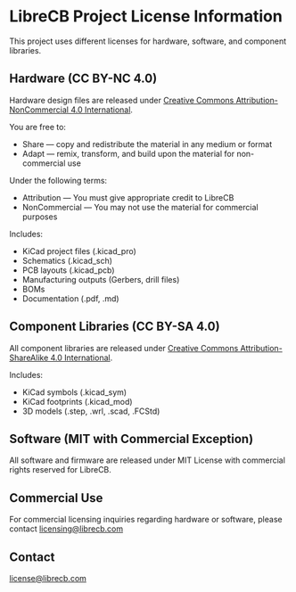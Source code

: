 LibreCB Project License Information
=================================

This project uses different licenses for hardware, software, and component libraries.

Hardware (CC BY-NC 4.0)
-----------------------
Hardware design files are released under [Creative Commons Attribution-NonCommercial 4.0 International](https://creativecommons.org/licenses/by-nc/4.0/).

You are free to:
- Share — copy and redistribute the material in any medium or format
- Adapt — remix, transform, and build upon the material for non-commercial use

Under the following terms:
- Attribution — You must give appropriate credit to LibreCB
- NonCommercial — You may not use the material for commercial purposes

Includes:
- KiCad project files (.kicad_pro)
- Schematics (.kicad_sch)
- PCB layouts (.kicad_pcb)
- Manufacturing outputs (Gerbers, drill files)
- BOMs
- Documentation (.pdf, .md)

Component Libraries (CC BY-SA 4.0)
---------------------------------
All component libraries are released under [Creative Commons Attribution-ShareAlike 4.0 International](https://creativecommons.org/licenses/by-sa/4.0/).

Includes:
- KiCad symbols (.kicad_sym)
- KiCad footprints (.kicad_mod)
- 3D models (.step, .wrl, .scad, .FCStd)

Software (MIT with Commercial Exception)
--------------------------------------
All software and firmware are released under MIT License with commercial rights reserved for LibreCB.

Commercial Use
-------------
For commercial licensing inquiries regarding hardware or software, please contact licensing@librecb.com

Contact
-------
[license@librecb.com](mailto:license@librecb.com)
